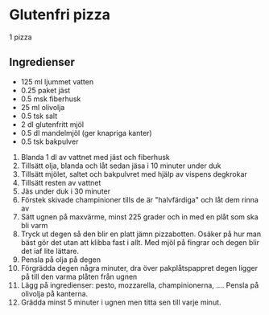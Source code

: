# Glutenfri pizza

1 pizza

## Ingredienser

- 125 ml ljummet vatten
- 0.25 paket jäst
- 0.5 msk fiberhusk
- 25 ml olivolja
- 0.5 tsk salt
- 2 dl glutenfritt mjöl
- 0.5 dl mandelmjöl (ger knapriga kanter)
- 0.5 tsk bakpulver

1. Blanda 1 dl av vattnet med jäst och fiberhusk
2. Tillsätt olja, blanda och låt sedan jäsa i 10 minuter under duk
3. Tillsätt mjölet, saltet och bakpulvret med hjälp av vispens degkrokar
4. Tillsätt resten av vattnet
5. Jäs under duk i 30 minuter
6. Förstek skivade champinioner tills de är "halvfärdiga" och låt dem rinna av
7. Sätt ugnen på maxvärme, minst 225 grader och in med en plåt som ska bli varm
8. Tryck ut degen så den blir en platt jämn pizzabotten. Osäker på hur man bäst gör det utan att klibba fast i allt. Med mjöl på fingrar och degen blir det iaf lite lättare.
9. Pensla på olja på degen
10. Förgrädda degen några minuter, dra över pakplåtspappret degen ligger på till den varma plåten från ugnen
11. Lägg på ingredienser: pesto, mozzarella, champinionerna, .... Pensla på olivolja på kanterna.
12. Grädda minst 5 minuter i ugnen men titta sen till varje minut.
